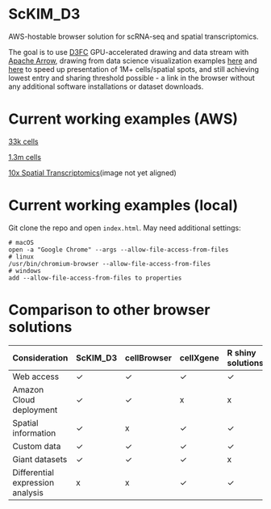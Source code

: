 # ScKIM_D3

AWS-hostable browser solution for scRNA-seq and spatial transcriptomics.

The goal is to use [D3FC](https://github.com/d3fc/d3fc) GPU-accelerated drawing and data stream with [Apache Arrow](https://arrow.apache.org/), drawing from data science visualization examples [here](https://github.com/ColinEberhardt/d3fc-webgl-hathi-explorer) and [here](https://github.com/chrisprice/d3fc-webgl-hathi-explorer) to speed up presentation of 1M+ cells/spatial spots, and still achieving lowest entry and sharing threshold possible - a link in the browser without any additional software installations or dataset downloads.

# Current working examples (AWS)

[33k cells](https://rfd3test.s3.us-west-2.amazonaws.com/v2/index.html)

[1.3m cells](https://rfd3test.s3.us-west-2.amazonaws.com/v3/index.html)

[10x Spatial Transcriptomics](https://rfd3test.s3.us-west-2.amazonaws.com/st_1/index.html)(image not yet aligned)

# Current working examples (local)

Git clone the repo and open `index.html`. May need additional settings:
```
# macOS
open -a "Google Chrome" --args --allow-file-access-from-files
# linux 
/usr/bin/chromium-browser --allow-file-access-from-files
# windows
add --allow-file-access-from-files to properties
```

# Comparison to other browser solutions

| Consideration | ScKIM_D3 | cellBrowser | cellXgene | R shiny solutions | 10x Loupe |
|:--------|:--------|:--------|:--------|:--------|:--------|
| Web access | ✓ | ✓ | ✓ | ✓ | x |
| Amazon Cloud deployment | ✓ | ✓ | x | x | x |
| Spatial information | ✓ | x | ✓ | ✓ | ✓ |
| Custom data | ✓ | ✓ | ✓ | ✓ | x |
| Giant datasets | ✓ | ✓ | ✓ | x | ✓ |
| Differential expression analysis | x | x | ✓ | ✓ | ✓ |

